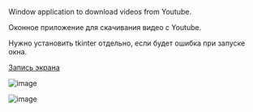 Window application to download videos from Youtube.

Оконное приложение для скачивания видео с Youtube.

Нужно установить tkinter отдельно, если будет ошибка при запуске окна.

[Запись экрана](https://github.com/OlegEgoism/YouTubeDownload/assets/81327146/ee700ad3-7adf-495d-8b0a-a5352e4e5380)


![image](https://github.com/OlegEgoism/YouTubeDownload/assets/81327146/5ef02119-a7ce-40b5-ad9e-1e997113fbd0)

![image](https://github.com/OlegEgoism/YouTubeDownload/assets/81327146/83bcca9d-e8b4-4e0f-a2e0-870c2a13360c)
